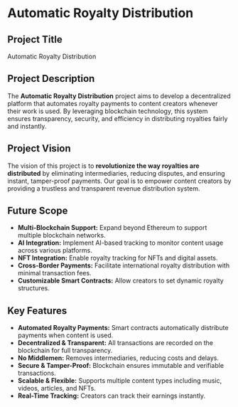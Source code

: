 # Automatic Royalty Distribution

## Project Title
Automatic Royalty Distribution

## Project Description
The **Automatic Royalty Distribution** project aims to develop a decentralized platform that automates royalty payments to content creators whenever their work is used. By leveraging blockchain technology, this system ensures transparency, security, and efficiency in distributing royalties fairly and instantly.

## Project Vision
The vision of this project is to **revolutionize the way royalties are distributed** by eliminating intermediaries, reducing disputes, and ensuring instant, tamper-proof payments. Our goal is to empower content creators by providing a trustless and transparent revenue distribution system.

## Future Scope
- **Multi-Blockchain Support:** Expand beyond Ethereum to support multiple blockchain networks.
- **AI Integration:** Implement AI-based tracking to monitor content usage across various platforms.
- **NFT Integration:** Enable royalty tracking for NFTs and digital assets.
- **Cross-Border Payments:** Facilitate international royalty distribution with minimal transaction fees.
- **Customizable Smart Contracts:** Allow creators to set dynamic royalty structures.

## Key Features
- **Automated Royalty Payments:** Smart contracts automatically distribute payments when content is used.
- **Decentralized & Transparent:** All transactions are recorded on the blockchain for full transparency.
- **No Middlemen:** Removes intermediaries, reducing costs and delays.
- **Secure & Tamper-Proof:** Blockchain ensures immutable and verifiable transactions.
- **Scalable & Flexible:** Supports multiple content types including music, videos, articles, and NFTs.
- **Real-Time Tracking:** Creators can track their earnings instantly.


